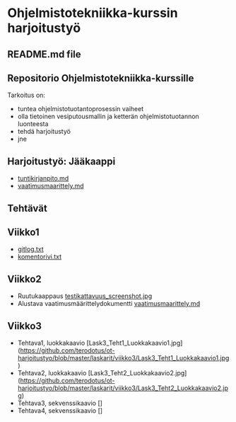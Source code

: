 # Ohjelmistotekniikka-kurssin harjoitustyö
## README.md file
## Repositorio Ohjelmistotekniikka-kurssille
Tarkoitus on:
* tuntea ohjelmistotuotantoprosessin vaiheet
* olla tietoinen vesiputousmallin ja ketterän ohjelmistotuotannon luonteesta
* tehdä harjoitustyö
* jne

## Harjoitustyö: Jääkaappi
* [tuntikirjanpito.md](https://github.com/terodotus/ot-harjoitustyo/blob/master/JaakaappiTietokantaApp/dokumentaatio/tuntikirjanpito.md)
* [vaatimusmaarittely.md](https://github.com/terodotus/ot-harjoitustyo/blob/master/JaakaappiTietokantaApp/dokumentaatio/vaatimusmaarittely.md)

## Tehtävät

## Viikko1
* [gitlog.txt](https://github.com/terodotus/ot-harjoitustyo/blob/master/laskarit/viikko1/gitlog.txt)
* [komentorivi.txt](https://github.com/terodotus/ot-harjoitustyo/blob/master/laskarit/viikko1/komentorivi.txt)

## Viikko2
* Ruutukaappaus [testikattavuus_screenshot.jpg](https://github.com/terodotus/ot-harjoitustyo/blob/master/laskarit/viikko2/testikattavuus_screenshot.jpg)
* Alustava vaatimusmäärittelydokumentti [vaatimusmaarittely.md](https://github.com/terodotus/ot-harjoitustyo/blob/master/JaakaappiTietokantaApp/dokumentaatio/vaatimusmaarittely.md)

## Viikko3
* Tehtava1, luokkakaavio [Lask3_Teht1_Luokkakaavio1.jpg] (https://github.com/terodotus/ot-harjoitustyo/blob/master/laskarit/viikko3/Lask3_Teht1_Luokkakaavio1.jpg)
* Tehtava2, luokkakaavio [Lask3_Teht2_Luokkakaavio2.jpg] (https://github.com/terodotus/ot-harjoitustyo/blob/master/laskarit/viikko3/Lask3_Teht2_Luokkakaavio2.jpg)
* Tehtava3, sekvenssikaavio []
* Tehtava4, sekvenssikaavio [] 
